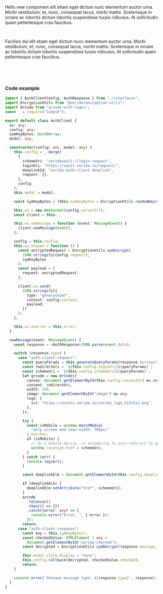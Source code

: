 Hello new component elit etiam eget dictum nunc elementum auctor urna. Morbi vestibulum, et, nunc, consequat lacus, morbi mattis. Scelerisque in ornare ac lobortis dictum lobortis suspendisse turpis ridiculus. At sollicitudin quam pellentesque cras faucibus.

&nbsp;
&nbsp;
&nbsp;
&nbsp;
&nbsp;

Facilisis dui elit etiam eget dictum nunc elementum auctor urna. Morbi vestibulum, et, nunc, consequat lacus, morbi mattis. Scelerisque in ornare ac lobortis dictum lobortis suspendisse turpis ridiculus. At sollicitudin quam pellentesque cras faucibus.

&nbsp;
&nbsp;
&nbsp;
&nbsp;
&nbsp;

&nbsp;
&nbsp;
&nbsp;
&nbsp;
&nbsp;

### Code example

```ts
import { AuthClientConfig, AuthResponse } from "./interfaces";
import EncryptionUtils from "@verida/encryption-utils";
import QrCode from "qrcode-with-logos";
const _ = require("lodash");

export default class AuthClient {
  ws: any;
  config: any;
  symKeyBytes: Uint8Array;
  modal: any;

  constructor(config: any, modal: any) {
    this.config = _.merge(
      {
        schemeUri: "veridavault://login-request",
        loginUri: "https://vault.verida.io/request/",
        deeplinkId: "verida-auth-client-deeplink",
        request: {},
      },
      config
    );
    this.modal = modal;

    const symKeyBytes = (this.symKeyBytes = EncryptionUtils.randomKey(32));

    this.ws = new WebSocket(config.serverUri);
    const client = this;

    this.ws.onmessage = function (event: MessageEvent) {
      client.newMessage(event);
    };

    config = this.config;
    this.ws.onopen = function () {
      const encryptedRequest = EncryptionUtils.symEncrypt(
        JSON.stringify(config.request),
        symKeyBytes
      );
      const payload = {
        request: encryptedRequest,
      };

      client.ws.send(
        JSON.stringify({
          type: "generateJwt",
          context: config.context,
          payload,
        })
      );
    };

    this.ws.onerror = this.error;
  }

  newMessage(event: MessageEvent) {
    const response = <AuthResponse>JSON.parse(event.data);

    switch (response.type) {
      case "auth-client-request":
        const queryParams = this.generateQueryParams(response.message!);
        const redirectUri = `${this.config.loginUri}${queryParams}`;
        const schemeUri = `${this.config.schemeUri}${queryParams}`;
        let qrcode = new QrCode({
          canvas: document.getElementById(this.config.canvasId!) as any,
          content: redirectUri,
          width: 380,
          image: document.getElementById("image") as any,
          logo: {
            src: "https://assets.verida.io/verida_logo_512x512.png",
          },
        });

        try {
          const isMobile = window.matchMedia(
            "only screen and (max-width: 760px)"
          ).matches;
          if (isMobile) {
            // On a mobile device, so attempting to auto-redirect to application
            window.location.href = schemeUri;
          }
        } catch (err) {
          console.log(err);
        }

        const deeplinkElm = document.getElementById(this.config.deeplinkId!);

        if (deeplinkElm) {
          deeplinkElm.setAttribute("href", schemeUri);
        }
        qrcode
          .toCanvas()
          .then(() => {})
          .catch((error: any) => {
            console.error("Error: ", { error });
          });
        return;
      case "auth-client-response":
        const key = this.symKeyBytes!;
        const checkedValue: HTMLElement | any =
          document.getElementById("verida-checked");
        const decrypted = EncryptionUtils.symDecrypt(response.message, key);

        this.modal.style.display = "none";
        this.config.callback(decrypted, checkedValue.checked);
        return;
    }

    console.error(`Unknown message type: ${response.type}`, response);
  }
}
```
